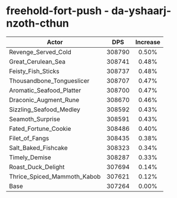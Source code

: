 # freehold-fort-push - da-yshaarj-nzoth-cthun
| Actor | DPS | Increase |
|---|:---:|:---:|
|Revenge_Served_Cold|308790|0.50%|
|Great_Cerulean_Sea|308741|0.48%|
|Feisty_Fish_Sticks|308737|0.48%|
|Thousandbone_Tongueslicer|308707|0.47%|
|Aromatic_Seafood_Platter|308700|0.47%|
|Draconic_Augment_Rune|308670|0.46%|
|Sizzling_Seafood_Medley|308592|0.43%|
|Seamoth_Surprise|308591|0.43%|
|Fated_Fortune_Cookie|308486|0.40%|
|Filet_of_Fangs|308435|0.38%|
|Salt_Baked_Fishcake|308323|0.34%|
|Timely_Demise|308287|0.33%|
|Roast_Duck_Delight|307694|0.14%|
|Thrice_Spiced_Mammoth_Kabob|307621|0.12%|
|Base|307264|0.00%|
